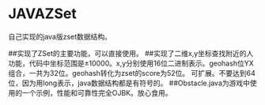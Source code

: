 # JAVAZSet
自己实现的java版zset数据结构。

##实现了ZSet的主要功能，可以直接使用。
##实现了二维x,y坐标查找附近的人功能，代码中坐标范围是±10000。x,y分别使用16位二进制表示。geohash位YX组合，一共为32位。geohash转化为zset的score为52位。
可扩展。不要达到64位，因为用long表示，java数据结构都是有符号的。
##Obstacle.java为游戏中使用的一个示例，性能和可靠性完全OJBK。放心食用。
